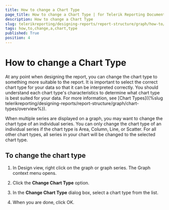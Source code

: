 ```yaml
---
title: How to change a Chart Type
page_title: How to change a Chart Type | for Telerik Reporting Documentation
description: How to change a Chart Type
slug: telerikreporting/designing-reports/report-structure/graph/how-to/how-to-change-a-chart-type
tags: how,to,change,a,chart,type
published: True
position: 4
---
```


# How to change a Chart Type



At any point when designing the report, you can change the chart type to something more suitable to the report.        	It is important to select the correct chart type for your data so that it can be interpreted correctly.        	You should understand each chart type's characteristics to determine what chart type is best suited for your data.        	For more information, see [Chart Types]({%slug telerikreporting/designing-reports/report-structure/graph/chart-types/overview%}).       

When multiple series are displayed on a graph, you may want to change the chart type of an individual series.        	You can only change the chart type of an individual series if the chart type is Area, Column, Line, or Scatter.        	For all other chart types, all series in your chart will be changed to the selected chart type.       

## To change the chart type

1. In Design view, right click on the graph or graph series.    The Graph context menu opens.

1. Click the __Change Chart Type__  option.

1. In the __Change Chart Type__  dialog box, select a chart type from the list.

1. When you are done, click OK.
